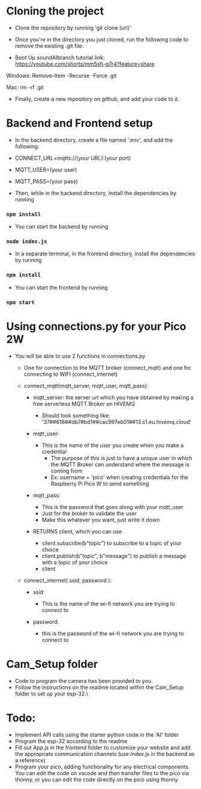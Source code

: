 # Cloning the project 

- Clone the repository by running 'git clone (url)'
- Once you're in the directory you just cloned, run the following code to remove the existing .git file:

- Boot Up soundAIbranch tutorial
link: https://youtube.com/shorts/mm5sfj-g7r4?feature=share

Windows:
Remove-Item -Recurse -Force .git

Mac:
rm -rf .git

- Finally, create a new repository on github, and add your code to it.

# Backend and Frontend setup

- In the backend directory, create a file named '.env', and add the following:

- CONNECT_URL=mqtts://(your URL):(your port)

- MQTT_USER=(your user)

- MQTT_PASS=(your pass)

- Then, while in the backend directory, install the dependencies by running
### `npm install`
- You can start the backend by running 
### `node index.js`

- In a separate terminal, in the frontend directory, install the dependencies by running
### `npm install`
- You can start the frontend by running 
### `npm start`

# Using connections.py for your Pico 2W

- You will be able to use 2 functions in connections.py
    - One for connection to the MQTT broker (connect_mqtt) and one for connecting to WIFI (connect_internet)

    - connect_mqtt(mqtt_server, mqtt_user, mqtt_pass):

        - mqtt_server: the server url which you have obtained by making a free serverless MQTT Broker on HIVEMQ
            - Should look something like: '37##616##db7#bd1##cac997eb01##13.s1.eu.hivemq.cloud'

        - mqtt_user:
            - This is the name of the user you create when you make a credential
                - The purpose of this is just to have a unique user in which the MQTT Broker can understand where the message is coming from 
                - Ex: username = 'pico' when creating credentials for the Raspberry Pi Pico W to send something

        - mqtt_pass:
            - This is the password that goes along with your mqtt_user
            - Just for the broker to validate the user
            - Make this whatever you want, just write it down

        - RETURNS client, which you can use 
            - client.subscribe(b"topic") to subscribe to a topic of your choice
            - client.publish(b"topic", b"message") to publish a message with a topic of your choice
            - client

    - connect_internet( ssid, password ):
        
        - ssid: 
            - This is the name of the wi-fi network you are trying to connect to

        - password:
            - this is the password of the wi-fi network you are trying to connect to

# Cam_Setup folder

- Code to program the camera has been provided to you.
- Follow the instructions on the readme located within the Cam_Setup folder to set up your esp-32.\

# Todo:
- Implement API calls using the starter python code in the 'AI' folder
- Program the esp-32 according to the readme
- Fill out App.js in the frontend folder to customize your website and add the appropriate communication channels (use index.js in the backend as a reference)
- Program your pico, adding functionality for any electrical components. You can edit the code on vscode and then transfer files to the pico via thonny, or you can edit the code directly on the pico using thonny.
    
